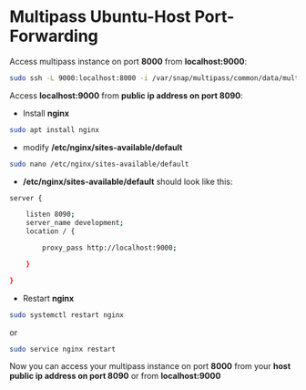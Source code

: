 # Multipass Ubuntu-Host Port-Forwarding

Access multipass instance on port **8000** from **localhost:9000**:
```sh
sudo ssh -L 9000:localhost:8000 -i /var/snap/multipass/common/data/multipassd/ssh-keys/id_rsa ubuntu@<multipass instance ip>
```
Access **localhost:9000** from **public ip address on port 8090**:

* Install **nginx**
```sh
sudo apt install nginx
```
* modify **/etc/nginx/sites-available/default**
```sh
sudo nano /etc/nginx/sites-available/default
```
* **/etc/nginx/sites-available/default** should look like this:
```sh
server {

	listen 8090;
	server_name development;
	location / {

		proxy_pass http://localhost:9000;

	}

}
```
* Restart **nginx**
```sh
sudo systemctl restart nginx
```
or
```sh
sudo service nginx restart
```
Now you can access your multipass instance on port **8000** from your **host public ip address on port 8090** or from **localhost:9000**
